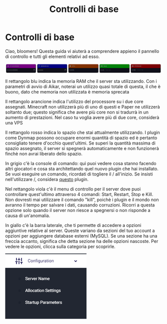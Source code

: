 ﻿---
id: controlli-di-base
title: Controlli di base
hide_title: true
hide_table_of_contents: false
sidebar_label: Controlli di base
description: Questa guida vi aiuterà a comprendere appieno il pannello di controllo e tutti gli elementi relativi ad esso.
keywords:
  - Bloom.host
  - Basic Panel Controls
  - Pterodactyl Panel
image: https://bloom.host/assets/images/logo.png
---
# Controlli di base

Ciao, bloomers! Questa guida vi aiuterà a comprendere appieno il pannello di controllo e tutti gli elementi relativi ad esso.

![Bloom.host Basic Controls](../../../../static/img/basic-controls/basic-controls2.png)

Il rettangolo blu indica la memoria RAM che il server sta utilizzando. Con i parametri di avvio di Aikar, noterai un utilizzo quasi totale di questa, il che è buono, dato che memoria non utilizzata è memoria sprecata

Il rettangolo arancione indica l'utilizzo del processore su i due core assegnati. Minecraft non utilizzerà più di uno di questi e Paper ne utilizzerà soltanto due; questo significa che avere più core non si tradurrà in un aumento di prestazioni. Nel caso tu voglia avere più di due core, considerà una VPS

Il rettangolo rosso indica lo spazio che stai attualmente utilizzando. I plugin come Dynmap possono occupare enormi quantità di spazio ed è pertanto consigliato tenere d'occhio quest'ultimi. Se superi la quantità massima di spazio assegnato, il server si spegnerà automaticamente e non funzionerà finchè non avrai liberato dello spazio.

In grigio c'è la console di comando: quì puoi vedere cosa stanno facendo altri giocatori e cosa sta architettando quel nuovo plugin che hai installato. Se vuoi eseguire un comando, ricordati di togliere il / all'inizio. Se insisti nell'utilizzare /, considera [questo](https://www.spigotmc.org/resources/81157) plugin.

Nel rettangolo viola c'è il menu di controllo per il server dove puoi controllare quest'ultimo attraverso 4 comandi: Start, Restart, Stop e Kill. Non dovresti mai utilizzare il comando "kill", poichè i plugin e il mondo non avranno il tempo per salvare i dati, causando corruzioni. Ricorri a questa opzione solo quando il server non riesce a spegnersi o non risponde a causa di un'anomalia.

In giallo c'è la barra laterale, che ti permette di accedere a opzioni aggiuntive relative al server. Queste variano da sezioni del tuo account a opzioni per aggiungere database esterni (MySQL). Se una sezione ha una freccia accanto, significa che detta sezione ha delle opzioni nascoste. Per vedere le opzioni, clicca sulla categoria per scoprirle.

![Bloom.host Basic Controls](../static/img/basic-controls/basic-controls3.png)


